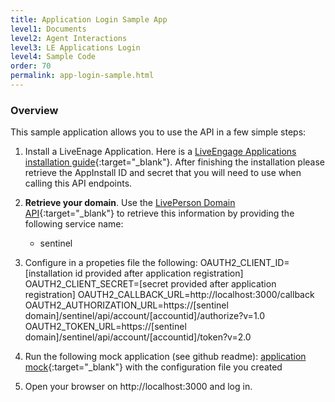```yaml
---
title: Application Login Sample App
level1: Documents
level2: Agent Interactions
level3: LE Applications Login
level4: Sample Code
order: 70
permalink: app-login-sample.html
---
```


### Overview

This sample application allows you to use the API in a few simple steps:

1. Install a LiveEnage Application. Here is a [LiveEngage Applications installation guide](guides-retry-policy.html){:target="_blank"}. After finishing the installation please retrieve the AppInstall ID and secret that you will need to use when calling this API endpoints.

2. **Retrieve your domain**. Use the [LivePerson Domain API](agent-domain-domain-api.html){:target="_blank"} to retrieve this information by providing the following service name:

	* sentinel
4. Configure in a propeties file the following:
OAUTH2_CLIENT_ID=[installation id provided after application registration]
OAUTH2_CLIENT_SECRET=[secret provided after application registration]
OAUTH2_CALLBACK_URL=http://localhost:3000/callback 
OAUTH2_AUTHORIZATION_URL=https://[sentinel domain]/sentinel/api/account/[accountid]/authorize?v=1.0
OAUTH2_TOKEN_URL=https://[sentinel domain]/sentinel/api/account/[accountid]/token?v=2.0

3. Run the following mock application (see github readme): [application mock](https://github.com/eitan101/oauth2-app-mock){:target="_blank"}
with the configuration file you created
4. Open your browser on http://localhost:3000 and log in.
